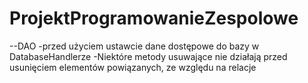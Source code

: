 # ProjektProgramowanieZespolowe

--DAO 
-przed użyciem ustawcie dane dostępowe do bazy w DatabaseHandlerze
-Niektóre metody usuwające nie działają przed usunięciem elementów powiązanych, ze względu na relacje
